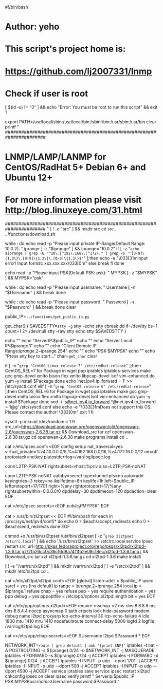 
#!/bin/bash
# Author:  yeho <lj2007331 AT gmail.com>
#
# This script's project home is:
#       https://github.com/lj2007331/lnmp

# Check if user is root
[ $(id -u) != "0" ] && echo "Error: You must be root to run this script" && exit 1

export PATH=/usr/local/sbin:/usr/local/bin:/sbin:/bin:/usr/sbin:/usr/bin
clear
printf "
#######################################################################
#    LNMP/LAMP/LANMP for CentOS/RadHat 5+ Debian 6+ and Ubuntu 12+    #
# For more information please visit http://blog.linuxeye.com/31.html  #
#######################################################################
"
[ ! -e "src" ] && mkdir src
cd src
. ../functions/download.sh

while :
do
        echo
        read -p "Please input private IP-Range(Default Range: 10.0.2): " iprange
        [ -z "$iprange" ] && iprange="10.0.2"
        if [ -z "`echo $iprange | grep -E "^10\.|^192\.168\.|^172\." | grep -o '^[0-9]\{1,3\}\.[0-9]\{1,3\}\.[0-9]\{1,3\}$'`" ];then
                echo -e "\033[31minput error! Input format: xxx.xxx.xxx\033[0m"
        else
                break
        fi
done

echo
read -p "Please input PSK(Default PSK: psk): " MYPSK
[ -z "$MYPSK" ] && MYPSK="psk"

while :
do
        echo
        read -p "Please input username: " Username
        [ -n "$Username" ] && break
done

while :
do
        echo
        read -p "Please input password: " Password
        [ -n "$Password" ] && break
done
clear

public_IP=`../functions/get_public_ip.py`

get_char()
{
SAVEDSTTY=`stty -g`
stty -echo
stty cbreak
dd if=/dev/tty bs=1 count=1 2> /dev/null
stty -raw
stty echo
stty $SAVEDSTTY
}

echo ""
echo "ServerIP:$public_IP"
echo ""
echo "Server Local IP:$iprange.1"
echo ""
echo "Client Remote IP Range:$iprange.2-$iprange.254"
echo ""
echo "PSK:$MYPSK"
echo ""
echo "Press any key to start..."
char=`get_char`
clear

if [ -n "`grep 'CentOS Linux release 7' /etc/redhat-release`" ];then
        CentOS_REL=7
        for Package in wget ppp iptables iptables-services make gcc gmp-devel xmlto bison flex xmlto libpcap-devel lsof vim-enhanced
        do
                yum -y install $Package
        done
        echo 'net.ipv4.ip_forward = 1' >> /etc/sysctl.conf
elif [ -n "`grep 'CentOS release 6' /etc/redhat-release`" ];then
        CentOS_REL=6
        for Package in wget ppp iptables make gcc gmp-devel xmlto bison flex xmlto libpcap-devel lsof vim-enhanced
        do
                yum -y install $Package
        done
        sed -i 's@net.ipv4.ip_forward.*@net.ipv4.ip_forward = 1@g' /etc/sysctl.conf
else
        echo -e "\033[31mDoes not support this OS, Please contact the author! \033[0m"
        exit 1
fi

sysctl -p
mknod /dev/random c 1 9
src_url=https://download.openswan.org/openswan/old/openswan-2.6/openswan-2.6.38.tar.gz && Download_src
tar xzf openswan-2.6.38.tar.gz
cd openswan-2.6.38
make programs install
cd ..

cat >/etc/ipsec.conf<<EOF
config setup
    nat_traversal=yes
    virtual_private=%v4:10.0.0.0/8,%v4:192.168.0.0/16,%v4:172.16.0.0/12
    oe=off
    protostack=netkey
    plutostderrlog=/var/log/ipsec.log

conn L2TP-PSK-NAT
    rightsubnet=vhost:%priv
    also=L2TP-PSK-noNAT

conn L2TP-PSK-noNAT
    authby=secret
    type=tunnel
    pfs=no
    auto=add
    keyingtries=3
    rekey=no
    ikelifetime=8h
    keylife=1h
    left=$public_IP
    leftprotoport=17/1701
    right=%any
    rightprotoport=17/%any
    rightsubnetwithin=0.0.0.0/0
    dpddelay=30
    dpdtimeout=120
    dpdaction=clear
EOF

cat >/etc/ipsec.secrets<<EOF
$public_IP %any: PSK "$MYPSK"
EOF

cat > /usr/bin/zl2tpset << EOF
#!/bin/bash
for each in /proc/sys/net/ipv4/conf/*
do
        echo 0 > \$each/accept_redirects
        echo 0 > \$each/send_redirects
done
EOF

chmod +x /usr/bin/zl2tpset
/usr/bin/zl2tpset
[ -z "`grep zl2tpset /etc/rc.local`" ] &&  echo '/usr/bin/zl2tpset' >> /etc/rc.local
service ipsec restart
src_url=http://pkgs.fedoraproject.org/repo/pkgs/xl2tpd/xl2tpd-1.3.6.tar.gz/2f526cc0c36cf6d8a74f1fb2e08c18ec/xl2tpd-1.3.6.tar.gz && Download_src
tar xzf xl2tpd-1.3.6.tar.gz
cd xl2tpd-1.3.6
make install

[ ! -e "/var/run/xl2tpd" ] && mkdir /var/run/xl2tpd
[ ! -e "/etc/xl2tpd" ] && mkdir /etc/xl2tpd
cd ..

cat >/etc/xl2tpd/xl2tpd.conf<<EOF
[global]
listen-addr = $public_IP
ipsec saref = yes
[lns default]
ip range = $iprange.2-$iprange.254
local ip = $iprange.1
refuse chap = yes
refuse pap = yes
require authentication = yes
ppp debug = yes
pppoptfile = /etc/ppp/options.xl2tpd
length bit = yes
EOF

cat >/etc/ppp/options.xl2tpd<<EOF
require-mschap-v2
ms-dns 8.8.8.8
ms-dns 8.8.4.4
noccp
asyncmap 0
auth
crtscts
lock
hide-password
modem
debug
name l2tpd
proxyarp
lcp-echo-interval 30
lcp-echo-failure 4
idle 1800
mtu 1410
mru 1410
nodefaultroute
connect-delay 5000
logfd 2
logfile /var/log/l2tpd.log
EOF

cat >>/etc/ppp/chap-secrets<<EOF
$Username l2tpd $Password *
EOF

NETWORK_INT=`route | grep default | awk '{print $NF}'`
iptables -t nat -A POSTROUTING -s ${iprange}.0/24 -o $NETWORK_INT -j MASQUERADE
iptables -I FORWARD -s ${iprange}.0/24 -j ACCEPT
iptables -I FORWARD -d ${iprange}.0/24 -j ACCEPT
iptables -I INPUT -p udp --dport 1701 -j ACCEPT
iptables -I INPUT -p udp --dport 500 -j ACCEPT
iptables -I INPUT -p udp --dport 4500 -j ACCEPT
service iptables save
service ipsec restart
xl2tpd
chkconfig ipsec on
clear
ipsec verify
printf "
Serverip:$public_IP
PSK:$MYPSK
username:$Username
password:$Password
"
